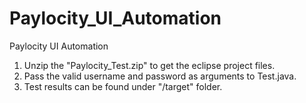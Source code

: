 # Paylocity_UI_Automation
Paylocity UI Automation

1. Unzip the "Paylocity_Test.zip" to get the eclipse project files.
2. Pass the valid username and password as arguments to Test.java.
3. Test results can be found under "/target" folder.
